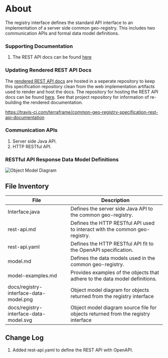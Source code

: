 # About
The registry interface defines the standard API interface to an implementation of a server side common geo-registry. This includes two communication APIs and formal data model definitions.

### Supporting Documentation
1. The REST API docs can be found [here](https://terraframe.github.io/common-geo-registry-specification-rest-api-documentation/#)

### Updating Rendered REST API Docs
The [rendered REST API docs](https://terraframe.github.io/common-geo-registry-specification-rest-api-documentation/#) are hosted in a seperate repository to keep this specification repository clean from the web implementation artifacts used to render and host the docs. The repository for hosting the REST API docs can be found [here](https://github.com/terraframe/common-geo-registry-specification-rest-api-documentation). See that project repository for information of re-building the rendered documentation.

https://travis-ci.com/terraframe/common-geo-registry-specification-rest-api-documentation

### Communication APIs
1.  Server side Java API. 
2.  HTTP RESTful API. 

### RESTful API Response Data Model Definitions

![Object Model Diagram](https://github.com/terraframe/common-geo-registry-specification/blob/master/1.0/registry-interface/docs/registry-interface-data-model.png)

## File Inventory
|  File  |  Description  |
|---|---|
|  Interface.java  |  Defines the server side Java API to the common geo-registry.  |
|  rest-api.md  |  Defines the HTTP RESTful API used to interact with the common geo-registry.  |
|  rest-api.yaml  |  Defines the HTTP RESTful API fit to the OpenAPI specification.  |
|  model.md  |  Defines the data models used in the common geo-registry.  |
|  model-examples.md  |  Provides examples of the objects that adhere to the data model definitions.  |
| docs/registry-interface-data-model.png | Object model diagram for objects returned from the registry interface |
| docs/registry-interface-data-model.svg | Object model diagram source file for objects returned from the registry interface |


## Change Log
1. Added rest-api.yaml to define the REST API with OpenAPI. 
